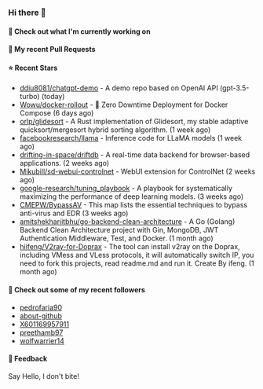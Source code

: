 ### Hi there 👋

#### 👷 Check out what I'm currently working on

#### 🔨 My recent Pull Requests


#### ⭐ Recent Stars

- [ddiu8081/chatgpt-demo](https://github.com/ddiu8081/chatgpt-demo) - A demo repo based on OpenAI API (gpt-3.5-turbo) (today)
- [Wowu/docker-rollout](https://github.com/Wowu/docker-rollout) - 🚀 Zero Downtime Deployment for Docker Compose (6 days ago)
- [orlp/glidesort](https://github.com/orlp/glidesort) - A Rust implementation of Glidesort, my stable adaptive quicksort/mergesort hybrid sorting algorithm.  (1 week ago)
- [facebookresearch/llama](https://github.com/facebookresearch/llama) - Inference code for LLaMA models (1 week ago)
- [drifting-in-space/driftdb](https://github.com/drifting-in-space/driftdb) - A real-time data backend for browser-based applications. (2 weeks ago)
- [Mikubill/sd-webui-controlnet](https://github.com/Mikubill/sd-webui-controlnet) - WebUI extension for ControlNet (2 weeks ago)
- [google-research/tuning_playbook](https://github.com/google-research/tuning_playbook) - A playbook for systematically maximizing the performance of deep learning models. (3 weeks ago)
- [CMEPW/BypassAV](https://github.com/CMEPW/BypassAV) - This map lists the essential techniques to bypass anti-virus and EDR (3 weeks ago)
- [amitshekhariitbhu/go-backend-clean-architecture](https://github.com/amitshekhariitbhu/go-backend-clean-architecture) - A Go (Golang) Backend Clean Architecture project with Gin, MongoDB, JWT Authentication Middleware, Test, and Docker. (1 month ago)
- [hiifeng/V2ray-for-Doprax](https://github.com/hiifeng/V2ray-for-Doprax) - The tool can install v2ray on the Doprax, including VMess and VLess protocols, it will automatically switch IP, you need to fork this projects, read readme.md and run it. Create By ifeng. (1 month ago)

#### 👯 Check out some of my recent followers

- [pedrofaria90](https://github.com/pedrofaria90)
- [about-github](https://github.com/about-github)
- [X601169957911](https://github.com/X601169957911)
- [preethamb97](https://github.com/preethamb97)
- [wolfwarrier14](https://github.com/wolfwarrier14)

#### 💬 Feedback

Say Hello, I don't bite!